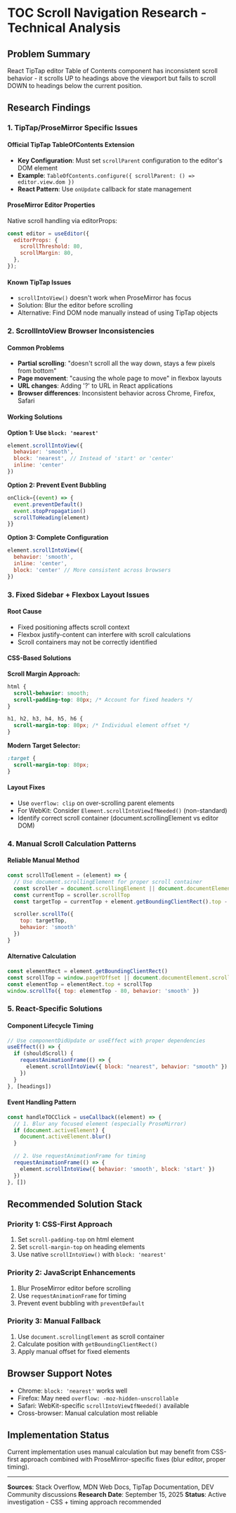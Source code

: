 # TOC Scroll Navigation Research - Technical Analysis

## Problem Summary
React TipTap editor Table of Contents component has inconsistent scroll behavior - it scrolls UP to headings above the viewport but fails to scroll DOWN to headings below the current position.

## Research Findings

### 1. TipTap/ProseMirror Specific Issues

#### Official TipTap TableOfContents Extension
- **Key Configuration**: Must set `scrollParent` configuration to the editor's DOM element
- **Example**: `TableOfContents.configure({ scrollParent: () => editor.view.dom })`
- **React Pattern**: Use `onUpdate` callback for state management

#### ProseMirror Editor Properties
Native scroll handling via editorProps:
```javascript
const editor = useEditor({
  editorProps: {
    scrollThreshold: 80,
    scrollMargin: 80,
  },
});
```

#### Known TipTap Issues
- `scrollIntoView()` doesn't work when ProseMirror has focus
- Solution: Blur the editor before scrolling
- Alternative: Find DOM node manually instead of using TipTap objects

### 2. ScrollIntoView Browser Inconsistencies

#### Common Problems
- **Partial scrolling**: "doesn't scroll all the way down, stays a few pixels from bottom"
- **Page movement**: "causing the whole page to move" in flexbox layouts
- **URL changes**: Adding '?' to URL in React applications
- **Browser differences**: Inconsistent behavior across Chrome, Firefox, Safari

#### Working Solutions

**Option 1: Use `block: 'nearest'`**
```javascript
element.scrollIntoView({
  behavior: 'smooth',
  block: 'nearest', // Instead of 'start' or 'center'
  inline: 'center'
})
```

**Option 2: Prevent Event Bubbling**
```javascript
onClick={(event) => {
  event.preventDefault()
  event.stopPropagation()
  scrollToHeading(element)
}}
```

**Option 3: Complete Configuration**
```javascript
element.scrollIntoView({
  behavior: 'smooth',
  inline: 'center',
  block: 'center' // More consistent across browsers
})
```

### 3. Fixed Sidebar + Flexbox Layout Issues

#### Root Cause
- Fixed positioning affects scroll context
- Flexbox justify-content can interfere with scroll calculations
- Scroll containers may not be correctly identified

#### CSS-Based Solutions

**Scroll Margin Approach:**
```css
html {
  scroll-behavior: smooth;
  scroll-padding-top: 80px; /* Account for fixed headers */
}

h1, h2, h3, h4, h5, h6 {
  scroll-margin-top: 80px; /* Individual element offset */
}
```

**Modern Target Selector:**
```css
:target {
  scroll-margin-top: 80px;
}
```

#### Layout Fixes
- Use `overflow: clip` on over-scrolling parent elements
- For WebKit: Consider `Element.scrollIntoViewIfNeeded()` (non-standard)
- Identify correct scroll container (document.scrollingElement vs editor DOM)

### 4. Manual Scroll Calculation Patterns

#### Reliable Manual Method
```javascript
const scrollToElement = (element) => {
  // Use document.scrollingElement for proper scroll container
  const scroller = document.scrollingElement || document.documentElement
  const currentTop = scroller.scrollTop
  const targetTop = currentTop + element.getBoundingClientRect().top - offset

  scroller.scrollTo({
    top: targetTop,
    behavior: 'smooth'
  })
}
```

#### Alternative Calculation
```javascript
const elementRect = element.getBoundingClientRect()
const scrollTop = window.pageYOffset || document.documentElement.scrollTop
const elementTop = elementRect.top + scrollTop
window.scrollTo({ top: elementTop - 80, behavior: 'smooth' })
```

### 5. React-Specific Solutions

#### Component Lifecycle Timing
```javascript
// Use componentDidUpdate or useEffect with proper dependencies
useEffect(() => {
  if (shouldScroll) {
    requestAnimationFrame(() => {
      element.scrollIntoView({ block: "nearest", behavior: "smooth" })
    })
  }
}, [headings])
```

#### Event Handling Pattern
```javascript
const handleTOCClick = useCallback((element) => {
  // 1. Blur any focused element (especially ProseMirror)
  if (document.activeElement) {
    document.activeElement.blur()
  }

  // 2. Use requestAnimationFrame for timing
  requestAnimationFrame(() => {
    element.scrollIntoView({ behavior: 'smooth', block: 'start' })
  })
}, [])
```

## Recommended Solution Stack

### Priority 1: CSS-First Approach
1. Set `scroll-padding-top` on html element
2. Set `scroll-margin-top` on heading elements
3. Use native `scrollIntoView()` with `block: 'nearest'`

### Priority 2: JavaScript Enhancements
1. Blur ProseMirror editor before scrolling
2. Use `requestAnimationFrame` for timing
3. Prevent event bubbling with `preventDefault`

### Priority 3: Manual Fallback
1. Use `document.scrollingElement` as scroll container
2. Calculate position with `getBoundingClientRect()`
3. Apply manual offset for fixed elements

## Browser Support Notes
- Chrome: `block: 'nearest'` works well
- Firefox: May need `overflow: -moz-hidden-unscrollable`
- Safari: WebKit-specific `scrollIntoViewIfNeeded()` available
- Cross-browser: Manual calculation most reliable

## Implementation Status
Current implementation uses manual calculation but may benefit from CSS-first approach combined with ProseMirror-specific fixes (blur editor, proper timing).

---

**Sources**: Stack Overflow, MDN Web Docs, TipTap Documentation, DEV Community discussions
**Research Date**: September 15, 2025
**Status**: Active investigation - CSS + timing approach recommended